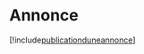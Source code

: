 # Annonce

[!include[publicationduneannonce](annonce.publicationduneannonce.autogen.md)]










































































































